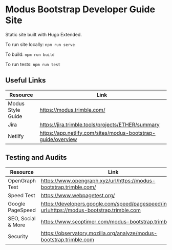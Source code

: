 # Modus Bootstrap Developer Guide Site

Static site built with Hugo Extended.

To run site locally: `npm run serve`

To build: `npm run build`

To run tests: `npm run test`

## Useful Links

| Resource              | Link                                                                    |
| --------------------- | ----------------------------------------------------------------------- |
| Modus Style Guide     | https://modus.trimble.com/                                              |
| Jira                  | https://jira.trimble.tools/projects/ETHER/summary                       |
| Netlify               | https://app.netlify.com/sites/modus-bootstrap-guide/overview            |

## Testing and Audits

| Resource           | Link                                                                                            |
| ------------------ | ----------------------------------------------------------------------------------------------- |
| OpenGraph Test     | https://www.opengraph.xyz/url/https://modus-bootstrap.trimble.com/                              |
| Speed Test         | https://www.webpagetest.org/                                                                    |
| Google PageSpeed   | https://developers.google.com/speed/pagespeed/insights/?url=https://modus-bootstrap.trimble.com |
| SEO, Social & More | https://www.seoptimer.com/modus-bootstrap.trimble.com                                           |
| Security           | https://observatory.mozilla.org/analyze/modus-bootstrap.trimble.com                             |
